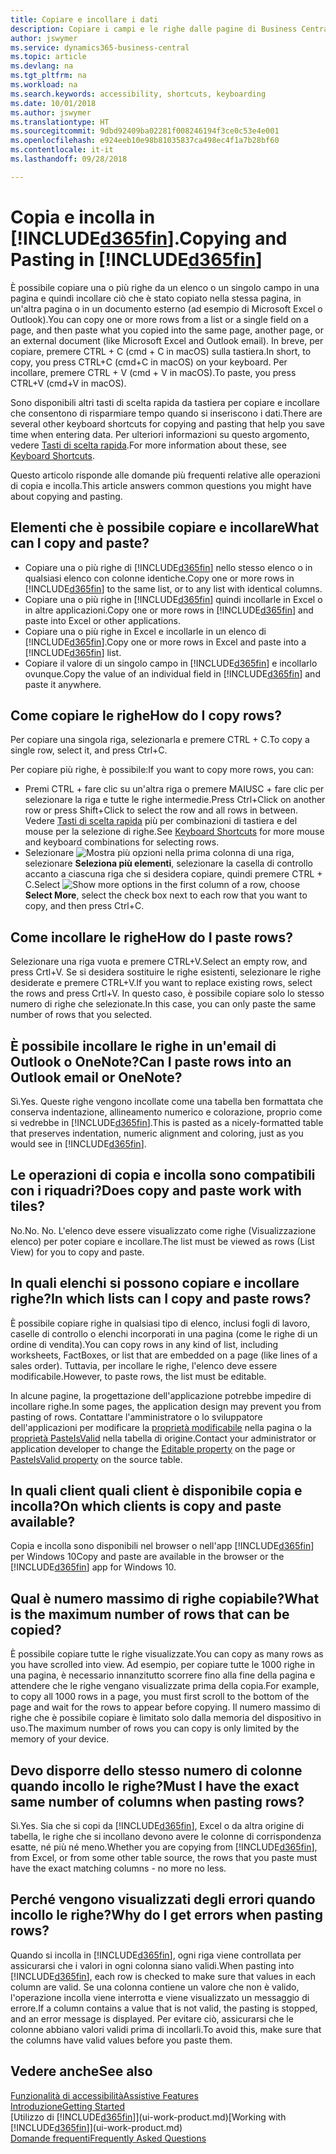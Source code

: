 ```yaml
---
title: Copiare e incollare i dati
description: Copiare i campi e le righe dalle pagine di Business Central e incollarli in un'altra posizione.
author: jswymer
ms.service: dynamics365-business-central
ms.topic: article
ms.devlang: na
ms.tgt_pltfrm: na
ms.workload: na
ms.search.keywords: accessibility, shortcuts, keyboarding
ms.date: 10/01/2018
ms.author: jswymer
ms.translationtype: HT
ms.sourcegitcommit: 9dbd92409ba02281f008246194f3ce0c53e4e001
ms.openlocfilehash: e924eeb10e98b81035837ca498ec4f1a7b28bf60
ms.contentlocale: it-it
ms.lasthandoff: 09/28/2018

---
```


# <a name="copying-and-pasting-in-included365finincludesd365finmdmd"></a><span data-ttu-id="e5d96-103">Copia e incolla in [!INCLUDE[d365fin](includes/d365fin_md.md)].</span><span class="sxs-lookup"><span data-stu-id="e5d96-103">Copying and Pasting in [!INCLUDE[d365fin](includes/d365fin_md.md)]</span></span>
<span data-ttu-id="e5d96-104">È possibile copiare una o più righe da un elenco o un singolo campo in una pagina e quindi incollare ciò che è stato copiato nella stessa pagina, in un'altra pagina o in un documento esterno (ad esempio di Microsoft Excel o Outlook).</span><span class="sxs-lookup"><span data-stu-id="e5d96-104">You can copy one or more rows from a list or a single field on a page, and then paste what you copied into the same page, another page, or an external document (like Microsoft Excel and Outlook email).</span></span> <span data-ttu-id="e5d96-105">In breve, per copiare, premere CTRL + C (cmd + C in macOS) sulla tastiera.</span><span class="sxs-lookup"><span data-stu-id="e5d96-105">In short, to copy, you press CTRL+C (cmd+C in macOS) on your keyboard.</span></span> <span data-ttu-id="e5d96-106">Per incollare, premere CTRL + V (cmd + V in macOS).</span><span class="sxs-lookup"><span data-stu-id="e5d96-106">To paste, you press CTRL+V (cmd+V in macOS).</span></span>

<span data-ttu-id="e5d96-107">Sono disponibili altri tasti di scelta rapida da tastiera per copiare e incollare che consentono di risparmiare tempo quando si inseriscono i dati.</span><span class="sxs-lookup"><span data-stu-id="e5d96-107">There are several other keyboard shortcuts for copying and pasting that help you save time when entering data.</span></span> <span data-ttu-id="e5d96-108">Per ulteriori informazioni su questo argomento, vedere [Tasti di scelta rapida](keyboard-shortcuts.md#CopyRows).</span><span class="sxs-lookup"><span data-stu-id="e5d96-108">For more information about these, see [Keyboard Shortcuts](keyboard-shortcuts.md#CopyRows).</span></span>

<span data-ttu-id="e5d96-109">Questo articolo risponde alle domande più frequenti relative alle operazioni di copia e incolla.</span><span class="sxs-lookup"><span data-stu-id="e5d96-109">This article answers common questions you might have about copying and pasting.</span></span>  

## <a name="what-can-i-copy-and-paste"></a><span data-ttu-id="e5d96-110">Elementi che è possibile copiare e incollare</span><span class="sxs-lookup"><span data-stu-id="e5d96-110">What can I copy and paste?</span></span>
-   <span data-ttu-id="e5d96-111">Copiare una o più righe di [!INCLUDE[d365fin](includes/d365fin_md.md)] nello stesso elenco o in qualsiasi elenco con colonne identiche.</span><span class="sxs-lookup"><span data-stu-id="e5d96-111">Copy one or more rows in [!INCLUDE[d365fin](includes/d365fin_md.md)] to the same list, or to any list with identical columns.</span></span>
-   <span data-ttu-id="e5d96-112">Copiare una o più righe in [!INCLUDE[d365fin](includes/d365fin_md.md)] quindi incollarle in Excel o in altre applicazioni.</span><span class="sxs-lookup"><span data-stu-id="e5d96-112">Copy one or more rows in [!INCLUDE[d365fin](includes/d365fin_md.md)] and paste into Excel or other applications.</span></span>
-   <span data-ttu-id="e5d96-113">Copiare una o più righe in Excel e incollarle in un elenco di [!INCLUDE[d365fin](includes/d365fin_md.md)].</span><span class="sxs-lookup"><span data-stu-id="e5d96-113">Copy one or more rows in Excel and paste into a [!INCLUDE[d365fin](includes/d365fin_md.md)] list.</span></span>
-   <span data-ttu-id="e5d96-114">Copiare il valore di un singolo campo in [!INCLUDE[d365fin](includes/d365fin_md.md)] e incollarlo ovunque.</span><span class="sxs-lookup"><span data-stu-id="e5d96-114">Copy the value of an individual field in [!INCLUDE[d365fin](includes/d365fin_md.md)] and paste it anywhere.</span></span>

## <a name="how-do-i-copy-rows"></a><span data-ttu-id="e5d96-115">Come copiare le righe</span><span class="sxs-lookup"><span data-stu-id="e5d96-115">How do I copy rows?</span></span>
<span data-ttu-id="e5d96-116">Per copiare una singola riga, selezionarla e premere CTRL + C.</span><span class="sxs-lookup"><span data-stu-id="e5d96-116">To copy a single row, select it, and press Ctrl+C.</span></span>

<span data-ttu-id="e5d96-117">Per copiare più righe, è possibile:</span><span class="sxs-lookup"><span data-stu-id="e5d96-117">If you want to copy more rows, you can:</span></span>
-   <span data-ttu-id="e5d96-118">Premi CTRL + fare clic su un'altra riga o premere MAIUSC + fare clic per selezionare la riga e tutte le righe intermedie.</span><span class="sxs-lookup"><span data-stu-id="e5d96-118">Press Ctrl+Click on another row or press Shift+Click to select the row and all rows in between.</span></span> <span data-ttu-id="e5d96-119">Vedere [Tasti di scelta rapida](keyboard-shortcuts.md#CopyRows) più per combinazioni di tastiera e del mouse per la selezione di righe.</span><span class="sxs-lookup"><span data-stu-id="e5d96-119">See [Keyboard Shortcuts](keyboard-shortcuts.md#CopyRows) for more mouse and keyboard combinations for selecting rows.</span></span>
-   <span data-ttu-id="e5d96-120">Selezionare ![Mostra più opzioni](media/show-more-options-icon.png "Icona Mostra più opzioni") nella prima colonna di una riga, selezionare **Seleziona più elementi**, selezionare la casella di controllo accanto a ciascuna riga che si desidera copiare, quindi premere CTRL + C.</span><span class="sxs-lookup"><span data-stu-id="e5d96-120">Select ![Show more options](media/show-more-options-icon.png "Show more options icon") in the first column of a row, choose **Select More**, select the check box next to each row that you want to copy, and then press Ctrl+C.</span></span>

## <a name="how-do-i-paste-rows"></a><span data-ttu-id="e5d96-121">Come incollare le righe</span><span class="sxs-lookup"><span data-stu-id="e5d96-121">How do I paste rows?</span></span>
<span data-ttu-id="e5d96-122">Selezionare una riga vuota e premere CTRL+V.</span><span class="sxs-lookup"><span data-stu-id="e5d96-122">Select an empty row, and press Crtl+V.</span></span> <span data-ttu-id="e5d96-123">Se si desidera sostituire le righe esistenti, selezionare le righe desiderate e premere CTRL+V.</span><span class="sxs-lookup"><span data-stu-id="e5d96-123">If you want to replace existing rows, select the rows and press Crtl+V.</span></span> <span data-ttu-id="e5d96-124">In questo caso, è possibile copiare solo lo stesso numero di righe che selezionate.</span><span class="sxs-lookup"><span data-stu-id="e5d96-124">In this case, you can only paste the same number of rows that you selected.</span></span>

<!-- Rows are pasted directly where your cursor is located. If you paste into an empty line, any existing subsequent lines will be moved after the pasted lines. If you paste into an existing line or lines, this will be overwritten.-->

## <a name="can-i-paste-rows-into-an-outlook-email-or-onenote"></a><span data-ttu-id="e5d96-125">È possibile incollare le righe in un'email di Outlook o OneNote?</span><span class="sxs-lookup"><span data-stu-id="e5d96-125">Can I paste rows into an Outlook email or OneNote?</span></span>
<span data-ttu-id="e5d96-126">Sì.</span><span class="sxs-lookup"><span data-stu-id="e5d96-126">Yes.</span></span> <span data-ttu-id="e5d96-127">Queste righe vengono incollate come una tabella ben formattata che conserva indentazione, allineamento numerico e colorazione, proprio come si vedrebbe in [!INCLUDE[d365fin](includes/d365fin_md.md)].</span><span class="sxs-lookup"><span data-stu-id="e5d96-127">This is pasted as a nicely-formatted table that preserves indentation, numeric alignment and coloring, just as you would see in [!INCLUDE[d365fin](includes/d365fin_md.md)].</span></span>

## <a name="does-copy-and-paste-work-with-tiles"></a><span data-ttu-id="e5d96-128">Le operazioni di copia e incolla sono compatibili con i riquadri?</span><span class="sxs-lookup"><span data-stu-id="e5d96-128">Does copy and paste work with tiles?</span></span>
<span data-ttu-id="e5d96-129">No.</span><span class="sxs-lookup"><span data-stu-id="e5d96-129">No.</span></span> <span data-ttu-id="e5d96-130">No. L'elenco deve essere visualizzato come righe (Visualizzazione elenco) per poter copiare e incollare.</span><span class="sxs-lookup"><span data-stu-id="e5d96-130">The list must be viewed as rows (List View) for you to copy and paste.</span></span>

## <a name="in-which-lists-can-i-copy-and-paste-rows"></a><span data-ttu-id="e5d96-131">In quali elenchi si possono copiare e incollare righe?</span><span class="sxs-lookup"><span data-stu-id="e5d96-131">In which lists can I copy and paste rows?</span></span>
<span data-ttu-id="e5d96-132">È possibile copiare righe in qualsiasi tipo di elenco, inclusi fogli di lavoro, caselle di controllo o elenchi incorporati in una pagina (come le righe di un ordine di vendita).</span><span class="sxs-lookup"><span data-stu-id="e5d96-132">You can copy rows in any kind of list, including worksheets, FactBoxes, or list that are embedded on a page (like lines of a sales order).</span></span> <span data-ttu-id="e5d96-133">Tuttavia, per incollare le righe, l'elenco deve essere modificabile.</span><span class="sxs-lookup"><span data-stu-id="e5d96-133">However, to paste rows, the list must be editable.</span></span>

<span data-ttu-id="e5d96-134">In alcune pagine, la progettazione dell'applicazione potrebbe impedire di incollare righe.</span><span class="sxs-lookup"><span data-stu-id="e5d96-134">In some pages, the application design may prevent you from pasting of rows.</span></span> <span data-ttu-id="e5d96-135">Contattare l'amministratore o lo sviluppatore dell'applicazioni per modificare la [proprietà modificabile](https://docs.microsoft.com/en-us/dynamics365/business-central/dev-itpro/developer/properties/devenv-editable-property) nella pagina o la [proprietà PasteIsValid](https://docs.microsoft.com/en-us/dynamics365/business-central/dev-itpro/developer/properties/devenv-pasteisvalid-property) nella tabella di origine.</span><span class="sxs-lookup"><span data-stu-id="e5d96-135">Contact your administrator or application developer to change the [Editable property](https://docs.microsoft.com/en-us/dynamics365/business-central/dev-itpro/developer/properties/devenv-editable-property) on the page or [PasteIsValid property](https://docs.microsoft.com/en-us/dynamics365/business-central/dev-itpro/developer/properties/devenv-pasteisvalid-property) on the source table.</span></span>

## <a name="on-which-clients-is-copy-and-paste-available"></a><span data-ttu-id="e5d96-136">In quali client quali client è disponibile copia e incolla?</span><span class="sxs-lookup"><span data-stu-id="e5d96-136">On which clients is copy and paste available?</span></span>
<span data-ttu-id="e5d96-137">Copia e incolla sono disponibili nel browser o nell'app [!INCLUDE[d365fin](includes/d365fin_md.md)] per Windows 10</span><span class="sxs-lookup"><span data-stu-id="e5d96-137">Copy and paste are available in the browser or the [!INCLUDE[d365fin](includes/d365fin_md.md)] app for Windows 10.</span></span>

## <a name="what-is-the-maximum-number-of-rows-that-can-be-copied"></a><span data-ttu-id="e5d96-138">Qual è numero massimo di righe copiabile?</span><span class="sxs-lookup"><span data-stu-id="e5d96-138">What is the maximum number of rows that can be copied?</span></span>
<span data-ttu-id="e5d96-139">È possibile copiare tutte le righe visualizzate.</span><span class="sxs-lookup"><span data-stu-id="e5d96-139">You can copy as many rows as you have scrolled into view.</span></span> <span data-ttu-id="e5d96-140">Ad esempio, per copiare tutte le 1000 righe in una pagina, è necessario innanzitutto scorrere fino alla fine della pagina e attendere che le righe vengano visualizzate prima della copia.</span><span class="sxs-lookup"><span data-stu-id="e5d96-140">For example, to copy all 1000 rows in a page, you must first scroll to the bottom of the page and wait for the rows to appear before copying.</span></span> <span data-ttu-id="e5d96-141">Il numero massimo di righe che è possibile copiare è limitato solo dalla memoria del dispositivo in uso.</span><span class="sxs-lookup"><span data-stu-id="e5d96-141">The maximum number of rows you can copy is only limited by the memory of your device.</span></span>

## <a name="must-i-have-the-exact-same-number-of-columns-when-pasting-rows"></a><span data-ttu-id="e5d96-142">Devo disporre dello stesso numero di colonne quando incollo le righe?</span><span class="sxs-lookup"><span data-stu-id="e5d96-142">Must I have the exact same number of columns when pasting rows?</span></span>
<span data-ttu-id="e5d96-143">Sì.</span><span class="sxs-lookup"><span data-stu-id="e5d96-143">Yes.</span></span> <span data-ttu-id="e5d96-144">Sia che si copi da [!INCLUDE[d365fin](includes/d365fin_md.md)], Excel o da altra origine di tabella, le righe che si incollano devono avere le colonne di corrispondenza esatte, né più né meno.</span><span class="sxs-lookup"><span data-stu-id="e5d96-144">Whether you are copying from [!INCLUDE[d365fin](includes/d365fin_md.md)], from Excel, or from some other table source, the rows that you paste must have the exact matching columns - no more no less.</span></span>

## <a name="why-do-i-get-errors-when-pasting-rows"></a><span data-ttu-id="e5d96-145">Perché vengono visualizzati degli errori quando incollo le righe?</span><span class="sxs-lookup"><span data-stu-id="e5d96-145">Why do I get errors when pasting rows?</span></span> 
<span data-ttu-id="e5d96-146">Quando si incolla in [!INCLUDE[d365fin](includes/d365fin_md.md)], ogni riga viene controllata per assicurarsi che i valori in ogni colonna siano validi.</span><span class="sxs-lookup"><span data-stu-id="e5d96-146">When pasting into [!INCLUDE[d365fin](includes/d365fin_md.md)], each row is checked to make sure that values in each column are valid.</span></span> <span data-ttu-id="e5d96-147">Se una colonna contiene un valore che non è valido, l'operazione incolla viene interrotta e viene visualizzato un messaggio di errore.</span><span class="sxs-lookup"><span data-stu-id="e5d96-147">If a column contains a value that is not valid, the pasting is stopped, and an error message is displayed.</span></span> <span data-ttu-id="e5d96-148">Per evitare ciò, assicurarsi che le colonne abbiano valori validi prima di incollarli.</span><span class="sxs-lookup"><span data-stu-id="e5d96-148">To avoid this, make sure that the columns have valid values before you paste them.</span></span>


## <a name="see-also"></a><span data-ttu-id="e5d96-149">Vedere anche</span><span class="sxs-lookup"><span data-stu-id="e5d96-149">See also</span></span>
[<span data-ttu-id="e5d96-150">Funzionalità di accessibilità</span><span class="sxs-lookup"><span data-stu-id="e5d96-150">Assistive Features</span></span>](ui-accessibility.md)  
[<span data-ttu-id="e5d96-151">Introduzione</span><span class="sxs-lookup"><span data-stu-id="e5d96-151">Getting Started</span></span>](product-get-started.md)  
<span data-ttu-id="e5d96-152">[Utilizzo di [!INCLUDE[d365fin](includes/d365fin_md.md)]](ui-work-product.md)</span><span class="sxs-lookup"><span data-stu-id="e5d96-152">[Working with [!INCLUDE[d365fin](includes/d365fin_md.md)]](ui-work-product.md)</span></span>  
[<span data-ttu-id="e5d96-153">Domande frequenti</span><span class="sxs-lookup"><span data-stu-id="e5d96-153">Frequently Asked Questions</span></span>](across-faq.md)  

